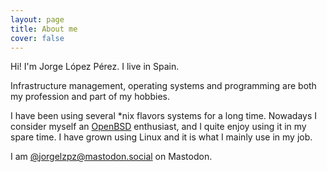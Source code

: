 ```yaml
---
layout: page
title: About me
cover: false
---
```


Hi! I'm Jorge López Pérez. I live in Spain.

Infrastructure management, operating systems and programming are both my profession and part of my hobbies.

I have been using several *nix flavors systems for a long time. Nowadays I consider myself an [OpenBSD](https://www.openbsd.org/) enthusiast, and I quite enjoy using it in my spare time. I have grown using Linux and it is what I mainly use in my job.

I am [@jorgelzpz@mastodon.social](https://mastodon.social/@jorgelzpz) on Mastodon.
